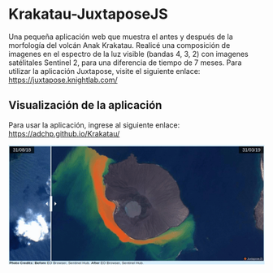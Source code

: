 # Krakatau-JuxtaposeJS
Una pequeña aplicación web que muestra el antes y después de la morfología del volcán Anak Krakatau. Realicé una composición de imagenes en el espectro de la luz visible (bandas 4, 3, 2) con imagenes satélitales Sentinel 2, para una diferencia de tiempo de 7 meses. Para utilizar la aplicación Juxtapose, visite el siguiente enlace: https://juxtapose.knightlab.com/

## Visualización de la aplicación

Para usar la aplicación, ingrese al siguiente enlace: https://adchp.github.io/Krakatau/

![](krakatau.gif)
